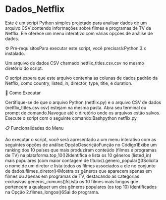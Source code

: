# Dados_Netflix

Este é um script Python simples projetado para analisar dados de um arquivo CSV contendo informações sobre filmes e programas de TV da Netflix. Ele oferece um menu interativo com várias opções de análise de dados.

⚙️ Pré-requisitosPara executar este script, você precisará:Python 3.x instalado.

Um arquivo de dados CSV chamado netflix_titles.csv.csv no mesmo diretório do script. 

O script espera que este arquivo contenha as colunas de dados padrão da Netflix, como country, listed_in, director, type, title, e duration.

🚀 Como Executar

Certifique-se de que o arquivo Python (netflix.py) e o arquivo CSV de dados (netflix_titles.csv.csv) estejam na mesma pasta.
Abra seu terminal ou prompt de comando.Navegue até o diretório onde os arquivos estão salvos.
Execute o script com o seguinte comando:Bashpython netflix.py

📋 Funcionalidades do Menu

Ao executar o script, você será apresentado a um menu interativo com as seguintes opções de análise:OpçãoDescriçãoFunção no Código1Exibe um ranking dos 10 países que mais produziram conteúdo (filmes e programas de TV) na plataforma.top_10()2Identifica e lista os 10 gêneros (listed_in) mais populares (com maior contagem de títulos).genero_popular()3Solicita o nome de um diretor e lista todos os filmes associados a ele no conjunto de dados.filmes_diretor()4Mostra os gêneros que aparecem apenas em filmes ou apenas em programas de TV, destacando as categorias exclusivas.generos_comuns()5Lista os 10 filmes mais longos que pertencem a qualquer um dos gêneros populares (os top 10) identificados na Opção 2.filmes_longos()6Sai do programa.
